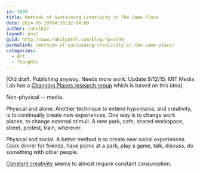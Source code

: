 ```yaml
---
id: 1999
title: Methods of Sustaining Creativity in The Same Place
date: 2014-05-10T04:38:32-04:00
author: rahil627
layout: post
guid: http://www.rahilpatel.com/blog/?p=1999
permalink: /methods-of-sustaining-creativity-in-the-same-place/
categories:
  - Art
  - Thoughts
---
```

[Old draft. Publishing anyway. Needs more work. Update 9/12/15: MIT Media Lab has a <a href="https://www.media.mit.edu/research/groups/changing-places">Changing Places research group</a> which is based on this idea]

Non-physical -- media.

Physical and alone. Another technique to extend hypomania, and creativity, is to continually create new experiences. One way is to change work places, to change external stimuli. A new park, cafe, shared workspace, street, protest, train, wherever.

Physical and social. A better method is to create new social experiences. Cook dinner for friends, have picnic at a park, play a game, talk, discuss, do something with other people.

<a href="http://www.rahilpatel.com/blog/constant-art-ethics" title="Constant Art Ethics">Constant creativity</a> seems to almost require constant consumption.